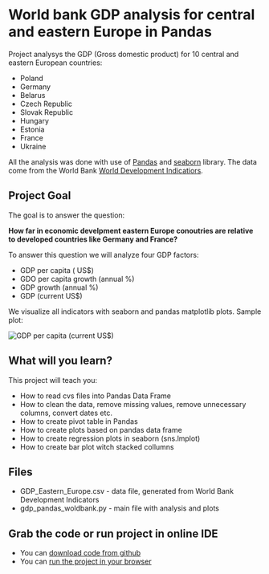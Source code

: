 # World bank GDP analysis for central and eastern Europe in Pandas 

Project analysys the GDP (Gross domestic product) for 10 central and eastern European countries:

* Poland
* Germany
* Belarus
* Czech Republic
* Slovak Republic
* Hungary
* Estonia
* France
* Ukraine

All the analysis was done with use of [Pandas](http://pandas.pydata.org/) and [seaborn](http://seaborn.pydata.org/) library. 
The data come from the World Bank [World Development Indicatiors](http://databank.worldbank.org/data/reports.aspx?source=world-development-indicators). 

## Project Goal

The goal is to answer the question: 

**How far in economic develpment eastern Europe conoutries are relative to developed countries like Germany and France?**

To answer this question we will analyze four GDP factors:

* GDP per capita ( US$)
* GDO per capita growth (annual %)
* GDP growth (annual %)
* GDP (current US$)

We visualize all indicators with seaborn and pandas matplotlib plots. Sample plot:

![GDP per capita (current US$)](https://plon.io/files/58bab9581b12ce00012bd610)


## What will you learn? 

This project will teach you: 

* How to read cvs files into Pandas Data Frame
* How to clean the data, remove missing values, remove unnecessary columns, convert dates etc.
* How to create pivot table in Pandas
* How to create plots based on pandas data frame
* How to create regression plots in seaborn (sns.lmplot)
* How to create bar plot witch stacked collumns

## Files

* GDP\_Eastern\_Europe.csv - data file, generated from World Bank Development Indicators
* gdp\_pandas\_woldbank.py - main file with analysis and plots




## Grab the code or run project in online IDE

* You can [download code from github](https://github.com/ksopyla/Pandas_Wordbank_GDP)
* You can [run the project in your browser](https://plon.io/explore/wordbank-gdp-analysis/o3IJwRgA3H4e2QtyZ)
